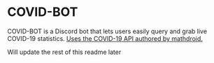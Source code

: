 # COVID-BOT
COVID-BOT is a Discord bot that lets users easily query and grab live COVID-19 statistics. [Uses the COVID-19 API authored by mathdroid.](https://github.com/mathdroid/covid-19-api)

Will update the rest of this readme later

